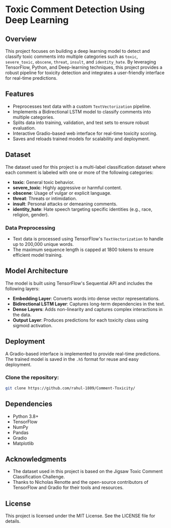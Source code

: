 # Toxic Comment Detection Using Deep Learning

## Overview
This project focuses on building a deep learning model to detect and classify toxic comments into multiple categories such as `toxic`, `severe_toxic`, `obscene`, `threat`, `insult`, and `identity_hate`. By leveraging TensorFlow, Python, and Deep-learning techniques, this project provides a robust pipeline for toxicity detection and integrates a user-friendly interface for real-time predictions.

## Features
- Preprocesses text data with a custom `TextVectorization` pipeline.
- Implements a Bidirectional LSTM model to classify comments into multiple categories.
- Splits data into training, validation, and test sets to ensure robust evaluation.
- Interactive Gradio-based web interface for real-time toxicity scoring.
- Saves and reloads trained models for scalability and deployment.

## Dataset
The dataset used for this project is a multi-label classification dataset where each comment is labeled with one or more of the following categories:
- **toxic**: General toxic behavior.
- **severe_toxic**: Highly aggressive or harmful content.
- **obscene**: Usage of vulgar or explicit language.
- **threat**: Threats or intimidation.
- **insult**: Personal attacks or demeaning comments.
- **identity_hate**: Hate speech targeting specific identities (e.g., race, religion, gender).

### Data Preprocessing
- Text data is processed using TensorFlow's `TextVectorization` to handle up to 200,000 unique words.
- The maximum sequence length is capped at 1800 tokens to ensure efficient model training.

## Model Architecture
The model is built using TensorFlow's Sequential API and includes the following layers:
- **Embedding Layer**: Converts words into dense vector representations.
- **Bidirectional LSTM Layer**: Captures long-term dependencies in the text.
- **Dense Layers**: Adds non-linearity and captures complex interactions in the data.
- **Output Layer**: Produces predictions for each toxicity class using sigmoid activation.

## Deployment
A Gradio-based interface is implemented to provide real-time predictions. The trained model is saved in the `.h5` format for reuse and easy deployment.

### Clone the repository:
   ```bash
   git clone https://github.com/rahul-1809/Comment-Toxicity/
   ```

## Dependencies
- Python 3.8+
- TensorFlow
- NumPy
- Pandas
- Gradio
- Matplotlib

## Acknowledgments
- The dataset used in this project is based on the Jigsaw Toxic Comment Classification Challenge.
- Thanks to Nicholas Renotte and the open-source contributors of TensorFlow and Gradio for their tools and resources.

## License
This project is licensed under the MIT License. See the LICENSE file for details.

